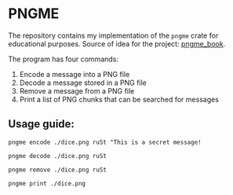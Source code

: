 # PNGME

The repository contains my implementation of the `pngme` crate for educational purposes.
Source of idea for the project: [pngme_book](https://picklenerd.github.io/pngme_book/introduction.html).

The program has four commands:
1. Encode a message into a PNG file
2. Decode a message stored in a PNG file
3. Remove a message from a PNG file
4. Print a list of PNG chunks that can be searched for messages


## Usage guide:

`pngme encode ./dice.png ruSt "This is a secret message!`

`pngme decode ./dice.png ruSt`

`pngme remove ./dice.png ruSt`

`pngme print ./dice.png`